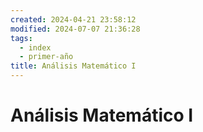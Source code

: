 ```yaml
---
created: 2024-04-21 23:58:12
modified: 2024-07-07 21:36:28
tags:
  - index
  - primer-año
title: Análisis Matemático I
---
```


# Análisis Matemático I
